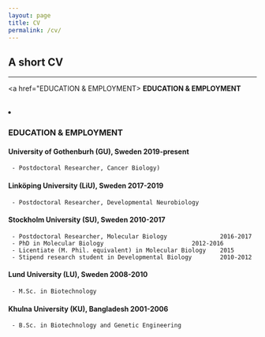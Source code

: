 ```yaml
---
layout: page
title: CV
permalink: /cv/
---
```

## A short CV 
--- 


<a href="EDUCATION & EMPLOYMENT>	<b>EDUCATION & EMPLOYMENT</b></a><br>
  
  </li><br>
	<li>
     
### EDUCATION & EMPLOYMENT

#### University of Gothenburh (GU), Sweden					2019-present
     - Postdoctoral Researcher, Cancer Biology)

#### Linköping University (LiU), Sweden						2017-2019
     - Postdoctoral Researcher, Developmental Neurobiology

#### Stockholm University (SU), Sweden						2010-2017
     - Postdoctoral Researcher, Molecular Biology				2016-2017
     - PhD in Molecular Biology							2012-2016
     - Licentiate (M. Phil. equivalent) in Molecular Biology	2015
     - Stipend research student in Developmental Biology		2010-2012

#### Lund University (LU), Sweden						     2008-2010
     - M.Sc. in Biotechnology

#### Khulna University (KU), Bangladesh						2001-2006
     - B.Sc. in Biotechnology and Genetic Engineering
